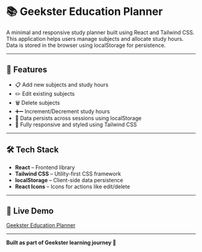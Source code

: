 # 📚 Geekster Education Planner

A minimal and responsive study planner built using React and Tailwind CSS. This application helps users manage subjects and allocate study hours. Data is stored in the browser using localStorage for persistence.

---

## 🚀 Features

- 📋 Add new subjects and study hours
- ✏️ Edit existing subjects
- 🗑️ Delete subjects
- ➕➖ Increment/Decrement study hours
- 💾 Data persists across sessions using localStorage
- 🎨 Fully responsive and styled using Tailwind CSS

---

## 🛠️ Tech Stack

- **React** – Frontend library
- **Tailwind CSS** – Utility-first CSS framework
- **localStorage** – Client-side data persistence
- **React Icons** – Icons for actions like edit/delete

---

## 🔗 Live Demo

[Geekster Education Planner](https://geekster-education-planner-tool.vercel.app/)

---
**Built as part of Geekster learning journey 💓**
